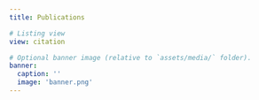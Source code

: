 ```yaml
---
title: Publications

# Listing view
view: citation

# Optional banner image (relative to `assets/media/` folder).
banner:
  caption: ''
  image: 'banner.png'
---
```

